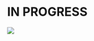 # IN PROGRESS

![](https://media.giphy.com/media/v1.Y2lkPWVjZjA1ZTQ3ZnloM3J4eGxpMHR2d2h1OHR4MzVjM2hjejM5dHk1Nm91aXBnMjBteCZlcD12MV9naWZzX3JlbGF0ZWQmY3Q9Zw/uLUgjrzvQPXV5sTZeY/giphy.gif)